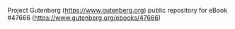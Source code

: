 Project Gutenberg (https://www.gutenberg.org) public repository for eBook #47666 (https://www.gutenberg.org/ebooks/47666)
